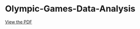 # Olympic-Games-Data-Analysis
[View the PDF](https://github.com/your-username/your-repo/blob/main/your-file.pdf)
